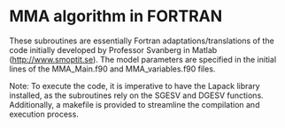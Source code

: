 # MMA algorithm in FORTRAN

These subroutines are essentially Fortran adaptations/translations of the code initially developed by Professor Svanberg in Matlab (http://www.smoptit.se). The model parameters are specified in the initial lines of the MMA_Main.f90 and MMA_variables.f90 files.

Note: To execute the code, it is imperative to have the Lapack library installed, as the subroutines rely on the SGESV and DGESV functions. Additionally, a makefile is provided to streamline the compilation and execution process.
